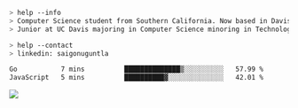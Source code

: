 ````bash
> help --info
> Computer Science student from Southern California. Now based in Davis, CA.
> Junior at UC Davis majoring in Computer Science minoring in Technology Management.
````

````bash
> help --contact
> linkedin: saigonuguntla
````

<!--START_SECTION:waka-->

```txt
Go           7 mins          ██████████████▒░░░░░░░░░░   57.99 %
JavaScript   5 mins          ██████████▓░░░░░░░░░░░░░░   42.01 %
```

<!--END_SECTION:waka-->

![](https://komarev.com/ghpvc/?username=saigonu&color=6A8AFF)